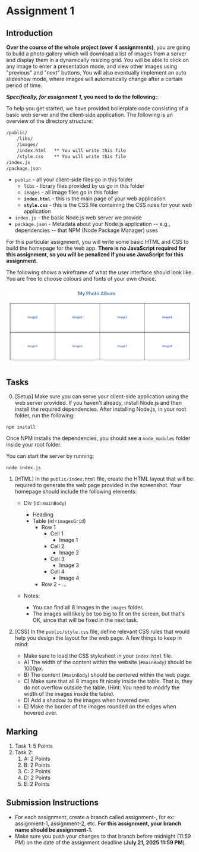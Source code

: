 # Assignment 1

## Introduction

**Over the course of the whole project (over 4 assignments)**, you are going to build a photo gallery which will download a list of images from a server and display them in a dynamically resizing grid. You will be able to click on any image to enter a presentation mode, and view other images using "previous" and "next" buttons. You will also eventually implement an auto slideshow mode, where images will automatically change after a certain period of time.

**_Specifically, for assignment 1_, you need to do the following:**:

To help you get started, we have provided boilerplate code consisting of a basic web server and the client-side application. The following is an overview of the directory structure:

```
/public/
    /libs/
    /images/
    /index.html   ** You will write this file
    /style.css    ** You will write this file
/index.js
/package.json
```

* `public` - all your client-side files go in this folder
    * `libs` - library files provided by us go in this folder
    * `images` - all image files go in this folder
    * **`index.html`** - this is the main page of your web application
    * **`style.css`** - this is the CSS file containing the CSS rules for your web application
* `index.js` - the basic Node.js web server we provide
* `package.json` - Metadata about your Node.js application -- e.g., dependencies -- that NPM (Node Package Manager) uses


For this particular assignment, you will write some basic HTML and CSS to build the homepage for the web app. **There is no JavaScript required for this assignment, so you will be penalized if you use JavaScript for this assignment**.

The following shows a wireframe of what the user interface should look like. You are free to choose colours and fonts of your own choice.

![layout.png](./layout.png?raw=true "Wireframe")


## Tasks

0. [Setup] Make sure you can serve your client-side application using the web server provided. If you haven't already, install Node.js and then install the required dependencies. After installing Node.js, in your root folder, run the following:

```
npm install
```

Once NPM installs the dependencies, you should see a `node_modules` folder inside your root folder.

You can start the server by running:

```
node index.js
```


1. [HTML] In the `public/index.html` file, create the HTML layout that will be required to generate the web page provided in the screenshot. Your homepage should include the following elements:
    - Div (id=`mainBody`)
        - Heading
        - Table (id=`imagesGrid`)
            - Row 1
                - Cell 1
                    - Image 1
                - Cell 2
                    - Image 2
                - Cell 3
                    - Image 3
                - Cell 4
                    - Image 4
            - Row 2
                    - ...

    - Notes:
        - You can find all 8 images in the `images` folder.
        - The images will likely be too big to fit on the screen, but that's OK, since that will be fixed in the next task.

2. [CSS] In the `public/style.css` file, define relevant CSS rules that would help you design the layout for the web page. A few things to keep in mind:
    - Make sure to load the CSS stylesheet in your `index.html` file.
    - A) The width of the content within the website (`#mainBody`) should be 1000px.
    - B) The content (`#mainBody`) should be centered within the web page.
    - C) Make sure that all 8 images fit nicely inside the table. That is, they do not overflow outside the table. (Hint: You need to modify the width of the images inside the table).
    - D) Add a shadow to the images when hovered over.
    - E) Make the border of the images rounded on the edges when hovered over.


## Marking

1. Task 1: 5 Points
2. Task 2:
    1. A: 2 Points
    2. B: 2 Points
    3. C: 2 Points
    4. D: 2 Points
    5. E: 2 Points


## Submission Instructions
- For each assignment, create a branch called assignment-, for ex: assignment-1, assignment-2, etc. **For this assignment, your branch name should be assignment-1.**
- Make sure you push your changes to that branch before midnight (11:59 PM) on the date of the assignment deadline (**July 21, 2025 11:59 PM**).
